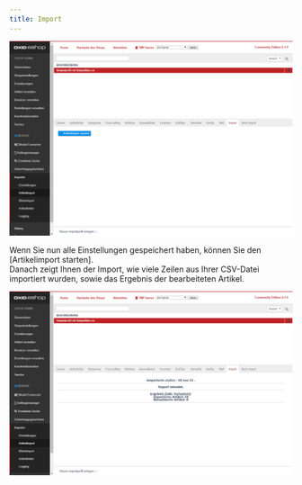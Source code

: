 ```yaml
---
title: Import
---
```


![Artikelimport | Import](../../../../assets/newAssets/Artikelimport-Import.png)

Wenn Sie nun alle Einstellungen gespeichert haben, können Sie den [Artikelimport starten].  
Danach zeigt Ihnen der Import, wie viele Zeilen aus Ihrer CSV-Datei importiert wurden, sowie das Ergebnis der bearbeiteten Artikel.  

![Artikelimport | Import2](../../../../assets/newAssets/Artikelimport-Import2.png)

